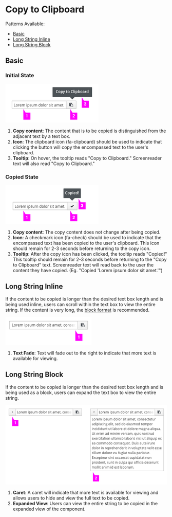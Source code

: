 # Copy to Clipboard

Patterns Available:
* [Basic](#basic)
* [Long String Inline](#long-string-inline)
* [Long String Block](#long-string-block)

## Basic

### Initial State
![Initial State](img/design-callout1.png)

1. **Copy content**: The content that is to be copied is distinguished from the adjacent text by a text box.
2. **Icon**: The clipboard icon (fa-clipboard) should be used to indicate that clicking the button will copy the encompassed text to the user's clipboard.
3. **Tooltip**: On hover, the tooltip reads "Copy to Clipboard." Screenreader text will also read "Copy to Clipboard."

### Copied State
![Copied State](img/design-callout2.png)

1. **Copy content**: The copy content does not change after being copied.
2. **Icon**: A checkmark icon (fa-check) should be used to indicate that the encompassed text has been copied to the user's clipboard. This icon should remain for 2-3 seconds before returning to the copy icon.
3. **Tooltip**: After the copy icon has been clicked, the tooltip reads "Copied!" This tooltip should remain for 2-3 seconds before returning to the "Copy to Clipboard" text. Screenreader text will read back to the user the content they have copied. (Eg. "Copied 'Lorem ipsum dolor sit amet.'")

## Long String Inline

If the content to be copied is longer than the desired text box length and is being used inline, users can scroll within the text box to view the entire string. If the content is very long, the [block format](#long-string-block) is recommended.

![Long String Inline](img/design-callout3.png)

1. **Text Fade**: Text will fade out to the right to indicate that more text is available for viewing.

## Long String Block

If the content to be copied is longer than the desired text box length and is being used as a block, users can expand the text box to view the entire string.

![Long String Block](img/design-callout4.png)

1. **Caret**: A caret will indicate that more text is available for viewing and allows users to hide and view the full text to be copied.
2. **Expanded View**: Users can view the entire string to be copied in the expanded view of the component.
